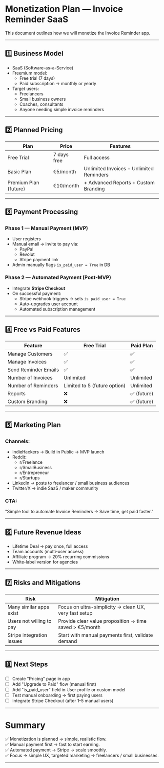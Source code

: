 # Monetization Plan — Invoice Reminder SaaS

This document outlines how we will monetize the Invoice Reminder app.

---

## 1️⃣ Business Model

- SaaS (Software-as-a-Service)
- Freemium model:
    - Free trial (7 days)
    - Paid subscription → monthly or yearly
- Target users:
    - Freelancers
    - Small business owners
    - Coaches, consultants
    - Anyone needing simple invoice reminders

---

## 2️⃣ Planned Pricing

| Plan      | Price     | Features |
|-----------|-----------|----------|
| Free Trial | 7 days free | Full access |
| Basic Plan | €5/month  | Unlimited Invoices + Unlimited Reminders |
| Premium Plan (future) | €10/month | + Advanced Reports + Custom Branding |

---

## 3️⃣ Payment Processing

### Phase 1 — Manual Payment (MVP)

- User registers
- Manual email → invite to pay via:
    - PayPal
    - Revolut
    - Stripe payment link
- Admin manually flags `is_paid_user = True` in DB

### Phase 2 — Automated Payment (Post-MVP)

- Integrate **Stripe Checkout**
- On successful payment:
    - Stripe webhook triggers → sets `is_paid_user = True`
    - Auto-upgrades user account
    - Automated subscription management

---

## 4️⃣ Free vs Paid Features

| Feature                        | Free Trial | Paid Plan |
|--------------------------------|------------|-----------|
| Manage Customers               | ✅         | ✅        |
| Manage Invoices                | ✅         | ✅        |
| Send Reminder Emails           | ✅         | ✅        |
| Number of Invoices             | Unlimited  | Unlimited |
| Number of Reminders            | Limited to 5 (future option) | Unlimited |
| Reports                        | ❌         | ✅ (future) |
| Custom Branding                | ❌         | ✅ (future) |

---

## 5️⃣ Marketing Plan

### Channels:

- IndieHackers → Build in Public → MVP launch
- Reddit:
    - r/Freelance
    - r/SmallBusiness
    - r/Entrepreneur
    - r/Startups
- LinkedIn → posts to freelancer / small business audiences
- Twitter/X → indie SaaS / maker community

### CTA:

"Simple tool to automate Invoice Reminders → Save time, get paid faster."

---

## 6️⃣ Future Revenue Ideas

- Lifetime Deal → pay once, full access
- Team accounts (multi-user access)
- Affiliate program → 20% recurring commissions
- White-label version for agencies

---

## 7️⃣ Risks and Mitigations

| Risk                          | Mitigation |
|-------------------------------|------------|
| Many similar apps exist       | Focus on ultra-simplicity → clean UX, very fast setup |
| Users not willing to pay      | Provide clear value proposition → time saved > €5/month |
| Stripe integration issues     | Start with manual payments first, validate demand |

---

## 8️⃣ Next Steps

- [ ] Create "Pricing" page in app
- [ ] Add "Upgrade to Paid" flow (manual first)
- [ ] Add "is_paid_user" field in User profile or custom model
- [ ] Test manual onboarding → first paying users
- [ ] Integrate Stripe Checkout (after 1–5 manual users)

---

# Summary

✅ Monetization is planned → simple, realistic flow.  
✅ Manual payment first → fast to start earning.  
✅ Automated payment → Stripe → scale smoothly.  
✅ Focus → simple UX, targeted marketing → freelancers / small businesses.

---

